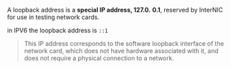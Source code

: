 A loopback address is a **special IP address, 127.0.** **0.1**, reserved by InterNIC for use in testing network cards.

in IPV6 the loopback address is `::1`

> This IP address corresponds to the software loopback interface of the network card, which does not have hardware associated with it, and does not require a physical connection to a network.
